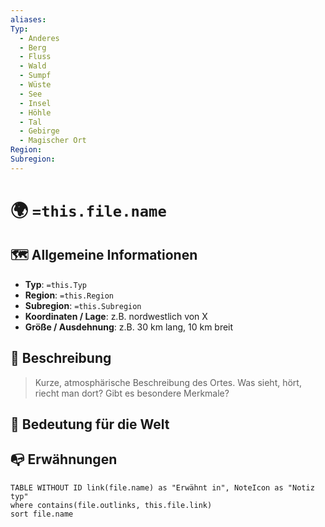 ```yaml
---
aliases: 
Typ:
  - Anderes
  - Berg
  - Fluss
  - Wald
  - Sumpf
  - Wüste
  - See
  - Insel
  - Höhle
  - Tal
  - Gebirge
  - Magischer Ort
Region: 
Subregion:
---
```

# 🌍 `=this.file.name`

## 🗺️ Allgemeine Informationen
- **Typ**: `=this.Typ`
- **Region**: `=this.Region`
- **Subregion**: `=this.Subregion`
- **Koordinaten / Lage**: z.B. nordwestlich von X
- **Größe / Ausdehnung**: z.B. 30 km lang, 10 km breit

## 📖 Beschreibung
> Kurze, atmosphärische Beschreibung des Ortes. Was sieht, hört, riecht man dort? Gibt es besondere Merkmale?

## 🧭 Bedeutung für die Welt

## 📭 Erwähnungen 
```dataview
TABLE WITHOUT ID link(file.name) as "Erwähnt in", NoteIcon as "Notiz typ"
where contains(file.outlinks, this.file.link)
sort file.name
```